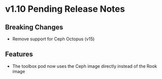 # v1.10 Pending Release Notes

## Breaking Changes

- Remove support for Ceph Octopus (v15)

## Features

- The toolbox pod now uses the Ceph image directly instead of the Rook image
